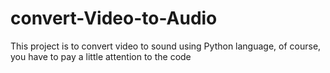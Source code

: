 # convert-Video-to-Audio
This project is to convert video to sound using Python language, of course, you have to pay a little attention to the code
